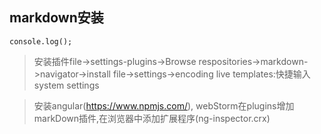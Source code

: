 ## markdown安装
```
console.log();
```

> 安装插件file->settings-plugins->Browse respositories->markdown->navigator->install
> file->settings->encoding
> live templates:快捷输入
> system settings

> 安装angular(https://www.npmjs.com/), webStorm在plugins增加markDown插件,在浏览器中添加扩展程序(ng-inspector.crx)